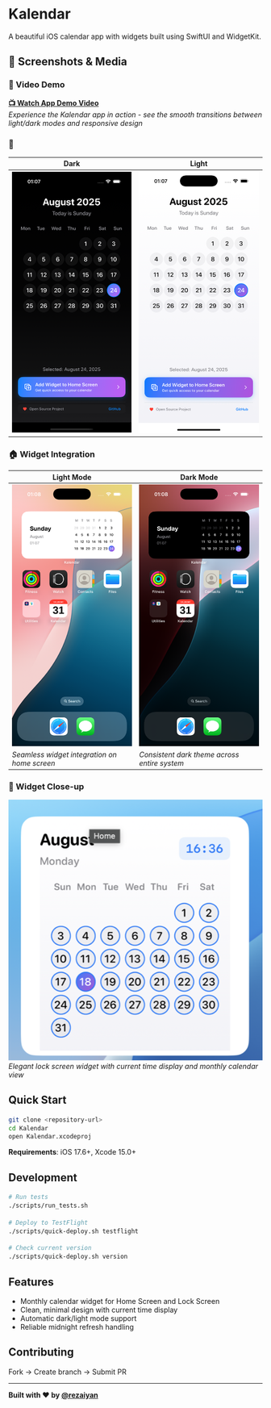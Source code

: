 # Kalendar

A beautiful iOS calendar app with widgets built using SwiftUI and WidgetKit.

## 📱 Screenshots & Media

### 🎥 Video Demo
[**📺 Watch App Demo Video**](screenshots/app_demo.mp4)  
*Experience the Kalendar app in action - see the smooth transitions between light/dark modes and responsive design*

### 🌅
| Dark | Light |
|----------|-----------|
| ![Light Portrait](screenshots/app_light_portrait.png) | ![Light Landscape](screenshots/app_light_landscape.png) |

### 🏠 Widget Integration
| Light Mode | Dark Mode |
|------------|-----------|
| ![Home Light](screenshots/home_screen_light.png) | ![Home Dark](screenshots/home_screen_dark.png) |
| *Seamless widget integration on home screen* | *Consistent dark theme across entire system* |

### 📅 Widget Close-up
![Widget](screenshots/widget.png)  
*Elegant lock screen widget with current time display and monthly calendar view*

## Quick Start

```bash
git clone <repository-url>
cd Kalendar
open Kalendar.xcodeproj
```

**Requirements**: iOS 17.6+, Xcode 15.0+

## Development

```bash
# Run tests
./scripts/run_tests.sh

# Deploy to TestFlight
./scripts/quick-deploy.sh testflight

# Check current version
./scripts/quick-deploy.sh version
```

## Features

- Monthly calendar widget for Home Screen and Lock Screen
- Clean, minimal design with current time display
- Automatic dark/light mode support
- Reliable midnight refresh handling


## Contributing

Fork → Create branch → Submit PR

---

**Built with ❤️ by [@rezaiyan](https://github.com/rezaiyan)** 

